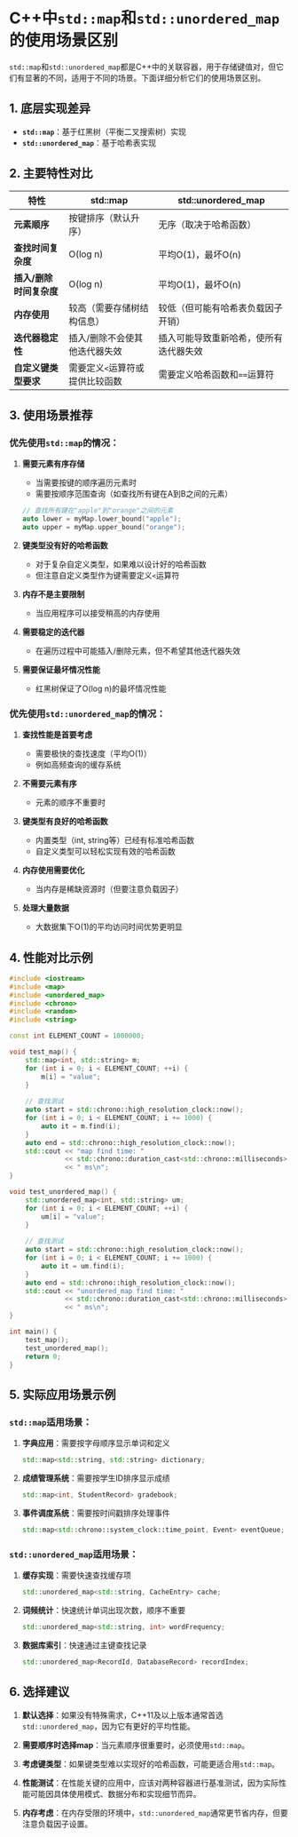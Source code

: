 # C++中`std::map`和`std::unordered_map`的使用场景区别

`std::map`和`std::unordered_map`都是C++中的关联容器，用于存储键值对，但它们有显著的不同，适用于不同的场景。下面详细分析它们的使用场景区别。

## 1. 底层实现差异

- **`std::map`**：基于红黑树（平衡二叉搜索树）实现
- **`std::unordered_map`**：基于哈希表实现

## 2. 主要特性对比

| 特性                | std::map                          | std::unordered_map                |
|---------------------|-----------------------------------|-----------------------------------|
| **元素顺序**         | 按键排序（默认升序）               | 无序（取决于哈希函数）             |
| **查找时间复杂度**   | O(log n)                         | 平均O(1)，最坏O(n)                |
| **插入/删除时间复杂度** | O(log n)                         | 平均O(1)，最坏O(n)                |
| **内存使用**         | 较高（需要存储树结构信息）         | 较低（但可能有哈希表负载因子开销） |
| **迭代器稳定性**     | 插入/删除不会使其他迭代器失效      | 插入可能导致重新哈希，使所有迭代器失效 |
| **自定义键类型要求** | 需要定义`<`运算符或提供比较函数    | 需要定义哈希函数和`==`运算符       |

## 3. 使用场景推荐

### 优先使用`std::map`的情况：

1. **需要元素有序存储**
   - 当需要按键的顺序遍历元素时
   - 需要按顺序范围查询（如查找所有键在A到B之间的元素）
   ```cpp
   // 查找所有键在"apple"到"orange"之间的元素
   auto lower = myMap.lower_bound("apple");
   auto upper = myMap.upper_bound("orange");
   ```

2. **键类型没有好的哈希函数**
   - 对于复杂自定义类型，如果难以设计好的哈希函数
   - 但注意自定义类型作为键需要定义`<`运算符

3. **内存不是主要限制**
   - 当应用程序可以接受稍高的内存使用

4. **需要稳定的迭代器**
   - 在遍历过程中可能插入/删除元素，但不希望其他迭代器失效

5. **需要保证最坏情况性能**
   - 红黑树保证了O(log n)的最坏情况性能

### 优先使用`std::unordered_map`的情况：

1. **查找性能是首要考虑**
   - 需要极快的查找速度（平均O(1)）
   - 例如高频查询的缓存系统

2. **不需要元素有序**
   - 元素的顺序不重要时

3. **键类型有良好的哈希函数**
   - 内置类型（int, string等）已经有标准哈希函数
   - 自定义类型可以轻松实现有效的哈希函数

4. **内存使用需要优化**
   - 当内存是稀缺资源时（但要注意负载因子）

5. **处理大量数据**
   - 大数据集下O(1)的平均访问时间优势更明显

## 4. 性能对比示例

```cpp
#include <iostream>
#include <map>
#include <unordered_map>
#include <chrono>
#include <random>
#include <string>

const int ELEMENT_COUNT = 1000000;

void test_map() {
    std::map<int, std::string> m;
    for (int i = 0; i < ELEMENT_COUNT; ++i) {
        m[i] = "value";
    }
    
    // 查找测试
    auto start = std::chrono::high_resolution_clock::now();
    for (int i = 0; i < ELEMENT_COUNT; i += 1000) {
        auto it = m.find(i);
    }
    auto end = std::chrono::high_resolution_clock::now();
    std::cout << "map find time: " 
              << std::chrono::duration_cast<std::chrono::milliseconds>(end - start).count() 
              << " ms\n";
}

void test_unordered_map() {
    std::unordered_map<int, std::string> um;
    for (int i = 0; i < ELEMENT_COUNT; ++i) {
        um[i] = "value";
    }
    
    // 查找测试
    auto start = std::chrono::high_resolution_clock::now();
    for (int i = 0; i < ELEMENT_COUNT; i += 1000) {
        auto it = um.find(i);
    }
    auto end = std::chrono::high_resolution_clock::now();
    std::cout << "unordered_map find time: " 
              << std::chrono::duration_cast<std::chrono::milliseconds>(end - start).count() 
              << " ms\n";
}

int main() {
    test_map();
    test_unordered_map();
    return 0;
}
```

## 5. 实际应用场景示例

### `std::map`适用场景：

1. **字典应用**：需要按字母顺序显示单词和定义
   ```cpp
   std::map<std::string, std::string> dictionary;
   ```

2. **成绩管理系统**：需要按学生ID排序显示成绩
   ```cpp
   std::map<int, StudentRecord> gradebook;
   ```

3. **事件调度系统**：需要按时间戳排序处理事件
   ```cpp
   std::map<std::chrono::system_clock::time_point, Event> eventQueue;
   ```

### `std::unordered_map`适用场景：

1. **缓存实现**：需要快速查找缓存项
   ```cpp
   std::unordered_map<std::string, CacheEntry> cache;
   ```

2. **词频统计**：快速统计单词出现次数，顺序不重要
   ```cpp
   std::unordered_map<std::string, int> wordFrequency;
   ```

3. **数据库索引**：快速通过主键查找记录
   ```cpp
   std::unordered_map<RecordId, DatabaseRecord> recordIndex;
   ```

## 6. 选择建议

1. **默认选择**：如果没有特殊需求，C++11及以上版本通常首选`std::unordered_map`，因为它有更好的平均性能。

2. **需要顺序时选择map**：当元素顺序很重要时，必须使用`std::map`。

3. **考虑键类型**：如果键类型难以实现好的哈希函数，可能更适合用`std::map`。

4. **性能测试**：在性能关键的应用中，应该对两种容器进行基准测试，因为实际性能可能因具体使用模式、数据分布和实现细节而异。

5. **内存考虑**：在内存受限的环境中，`std::unordered_map`通常更节省内存，但要注意负载因子设置。